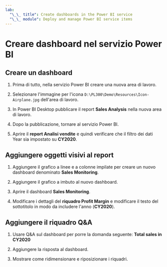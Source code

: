 ```yaml
---
lab:
  "\_\_ title": Create dashboards in the Power BI service
  "\_\_ module": Deploy and manage Power BI service items
---
```

# Creare dashboard nel servizio Power BI

## Creare un dashboard

1. Prima di tutto, nella servizio Power BI creare una nuova area di lavoro.

1. Selezionare l'immagine per l'icona `D:\PL300\Demo\Resources\Icon-Airplane.jpg` dell'area di lavoro.

1. In Power BI Desktop pubblicare il report **Sales Analysis** nella nuova area di lavoro.

1. Dopo la pubblicazione, tornare al servizio Power BI.

1. Aprire il **report Analisi vendite** e quindi verificare che il filtro dei dati Year sia impostato su **CY2020**.

## Aggiungere oggetti visivi al report

1. Aggiungere il grafico a linee e a colonne impilate per creare un nuovo dashboard denominato **Sales Monitoring**.

1. Aggiungere il grafico a imbuto al nuovo dashboard.

1. Aprire il dashboard **Sales Monitoring**.

1. Modificare i dettagli del **riquadro Profit Margin** e modificare il testo del sottotitolo in modo da includere l'anno (**CY2020**).

## Aggiungere il riquadro Q&A

1. Usare Q&A sul dashboard per porre la domanda seguente: **Total sales in CY2020**

1. Aggiungere la risposta al dashboard.

1. Mostrare come ridimensionare e riposizionare i riquadri.
